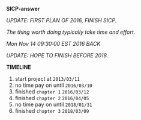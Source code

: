 **SICP-answer**

*UPDATE: FIRST PLAN OF 2016, FINISH SICP.*

*The thing worth doing typically take time and effort.*

*Mon Nov 14 09:30:00 EST 2016 BACK*

*UPDATE: HOPE TO FINISH BEFORE 2018.*

**TIMELINE**

1. start project at `2013/03/11`
2. no time pay on until `2016/03/10`
3. finished `chapter 1` `2016/03/12`
4. finished `chapter 2` `2016/04/05`
5. no time pay on until `2018/01/31`
6. finished `chapter 3` `2018/03/09`
